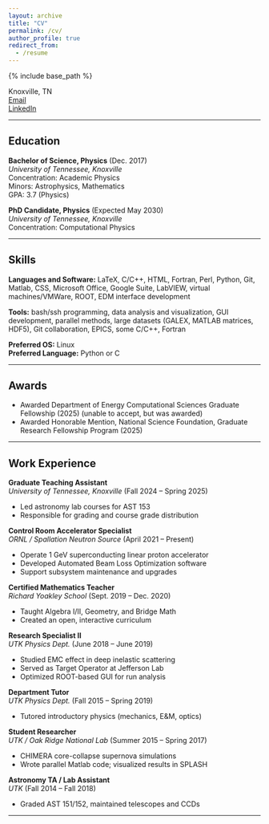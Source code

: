 ```yaml
---
layout: archive
title: "CV"
permalink: /cv/
author_profile: true
redirect_from:
  - /resume
---
```


{% include base_path %}


Knoxville, TN  
[Email](mailto:cellio18@vols.utk.edu)  
[LinkedIn](https://tinyurl.com/5n93desd)

---

## Education

**Bachelor of Science, Physics** (Dec. 2017)  
*University of Tennessee, Knoxville*  
Concentration: Academic Physics  
Minors: Astrophysics, Mathematics  
GPA: 3.7 (Physics)

**PhD Candidate, Physics** (Expected May 2030)  
*University of Tennessee, Knoxville*  
Concentration: Computational Physics

---

## Skills

**Languages and Software:** LaTeX, C/C++, HTML, Fortran, Perl, Python, Git, Matlab, CSS, Microsoft Office, Google Suite, LabVIEW, virtual machines/VMWare, ROOT, EDM interface development

**Tools:** bash/ssh programming, data analysis and visualization, GUI development, parallel methods, large datasets (GALEX, MATLAB matrices, HDF5), Git collaboration, EPICS, some C/C++, Fortran

**Preferred OS:** Linux  
**Preferred Language:** Python or C

---
## Awards

- Awarded Department of Energy Computational Sciences Graduate Fellowship (2025) (unable to accept, but was awarded)
- Awarded Honorable Mention, National Science Foundation, Graduate Research Fellowship Program (2025)  

---

## Work Experience

**Graduate Teaching Assistant**  
*University of Tennessee, Knoxville* (Fall 2024 – Spring 2025)  
- Led astronomy lab courses for AST 153  
- Responsible for grading and course grade distribution

**Control Room Accelerator Specialist**  
*ORNL / Spallation Neutron Source* (April 2021 – Present)  
- Operate 1 GeV superconducting linear proton accelerator  
- Developed Automated Beam Loss Optimization software  
- Support subsystem maintenance and upgrades

**Certified Mathematics Teacher**  
*Richard Yoakley School* (Sept. 2019 – Dec. 2020)  
- Taught Algebra I/II, Geometry, and Bridge Math  
- Created an open, interactive curriculum

**Research Specialist II**  
*UTK Physics Dept.* (June 2018 – June 2019)  
- Studied EMC effect in deep inelastic scattering  
- Served as Target Operator at Jefferson Lab  
- Optimized ROOT-based GUI for run analysis

**Department Tutor**  
*UTK Physics Dept.* (Fall 2015 – Spring 2019)  
- Tutored introductory physics (mechanics, E&M, optics)

**Student Researcher**  
*UTK / Oak Ridge National Lab* (Summer 2015 – Spring 2017)  
- CHIMERA core-collapse supernova simulations  
- Wrote parallel Matlab code; visualized results in SPLASH

**Astronomy TA / Lab Assistant**  
*UTK* (Fall 2014 – Fall 2018)  
- Graded AST 151/152, maintained telescopes and CCDs

---
